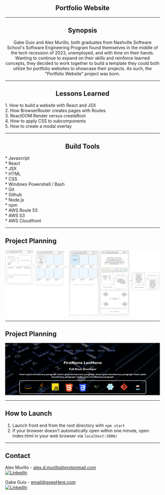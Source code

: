 <div style="text-align: center">

<h2 align="center">Portfolio Website</h2>

---
## Synopsis

Gabe Guio and Alex Murillo, both graduates from Nashville Software School's Software Engineering Program found themselves in the middle of the tech recession of 2023, unemployed, and with time on their hands. Wanting to continue to expand on their skills and reinforce learned concepts, they decided to work together to build a template they could both utilize for portfolio websites to showcase their projects. As such, the "Portfolio Website" project was born.

---
## Lessons Learned

<div style="text-align: left">
1. How to build a website with React and JSX<br>
2. How BrowserRouter creates pages with Routes<br>
3. ReactDOM.Render versus createRoot<br>
4. How to apply CSS to subcomponents<br>
5. How to create a modal overlay<br>
</div>

---
## Build Tools
</div><div style="text-align: left">
* Javascript <br>
* React <br>
* JSX <br>
* HTML <br>
* CSS <br>
* Windows Powershell / Bash <br>
* Git <br>
* Github <br>
* Node.js <br>
* npm <br>
* AWS Route 53 <br>
* AWS S3 <br>
* AWS Cloudfront <br>

</div>

---
## Project Planning

![Portfolio Webiste Wire Frames](./resources/portfoliowebsite-wireframes.png)  

---
## Project Planning

![Portfolio Webiste Final Product](./resources/final_product.png)

---
## How to Launch
1. Launch front end from the root directory with ```npm start``` <br>
2. If your browser doesn't automatically open within one minute, open index.html in your web browser via ```localhost:3000/```

---
## Contact

Alex Murillo - alex.d.murillo@protonmail.com
<br>
<a href="https://www.linkedin.com/in/alexdmurillo/"><img alt="LinkedIn" src="https://img.shields.io/badge/-LinkedIn-brightgreen"></a><br>

Gabe Guio - email@goesHere.com
<br>
<a href="https://www.linkedin.com/in/gabe-guio/"><img alt="LinkedIn" src="https://img.shields.io/badge/-LinkedIn-brightgreen"></a><br>





